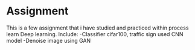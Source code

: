 # Assignment
This is a few assignment that i have studied and practiced within process learn Deep learning. Include:
  -Classifier cifar100, traffic sign used CNN model
  -Denoise image using GAN


